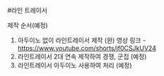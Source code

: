 #라인 트레이서 

제작 순서(예정) 
1. 아두이노 없이 라인트레이서 제작 (완) 
영상 링크 - https://www.youtube.com/shorts/jf0CSJkUV24
2. 라인트레이서 2대 연속 제작하여 경쟁, 군집 (예정)
3. 라인트레이서 아두이노 사용하여 처리 (예정)

